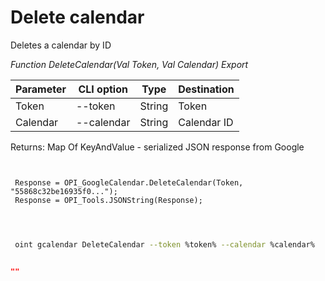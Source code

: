 ﻿---
sidebar_position: 5
---

# Delete calendar
 Deletes a calendar by ID


*Function DeleteCalendar(Val Token, Val Calendar) Export*

 | Parameter | CLI option | Type | Destination |
 |-|-|-|-|
 | Token | --token | String | Token |
 | Calendar | --calendar | String | Calendar ID |

 
 Returns: Map Of KeyAndValue - serialized JSON response from Google

```bsl title="Code example"
	
 
 Response = OPI_GoogleCalendar.DeleteCalendar(Token, "55868c32be16935f0...");
 Response = OPI_Tools.JSONString(Response);
 
	
```

```sh title="CLI command example"
 
 oint gcalendar DeleteCalendar --token %token% --calendar %calendar%


```


```json title="Result"

""

```
